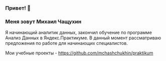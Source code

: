 ### Привет! 👋

### Меня зовут Михаил Чащухин

Я начинающий аналитик данных, закончил обучение по программе Анализ Данных в Яндекс.Практикуме. В данный момент рассматриваю предложения по работе для начинающих специалистов.

Мои учебные проекты - https://github.com/mchashchukhin/praktikum


